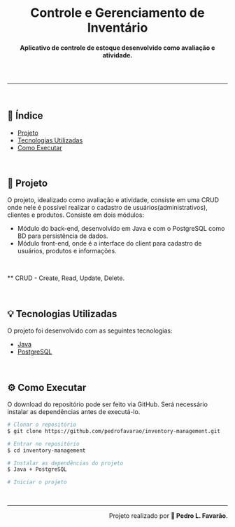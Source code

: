 <header>
  <h1 align='center'>Controle e Gerenciamento de Inventário</h1>
  
  <h4 align='center'>Aplicativo de controle de estoque desenvolvido como avaliação e atividade.</h4>
</header>

---

<br>

<main>

<section>
<h2>📑 Índice</h2>

- [Projeto](#-Projeto)
- [Tecnologias Utilizadas](#-tecnologias-utilizadas)
- [Como Executar](#-como-executar)
</section>

<br>

<section>
<h2>🔎 Projeto</h2>

<p>
O projeto, idealizado como avaliação e atividade, consiste em uma CRUD onde nele é possível realizar o cadastro de usuários(administrativos), clientes e produtos. Consiste em dois módulos: 

- Módulo do back-end, desenvolvido em Java e com o PostgreSQL como BD para persistência de dados.
- Módulo front-end, onde é a interface do client para cadastro de usuários, produtos e informações.
  
 <br>
  
  ** CRUD - Create, Read, Update, Delete.
</p>
</section>

<br>

<section>
<h2>💡 Tecnologias Utilizadas</h2>

<p>O projeto foi desenvolvido com as seguintes tecnologias:</p>
  
- [Java](https://www.java.com/pt-BR/)
- [PostgreSQL](https://www.postgresql.org/)
</section>

<br>

<section>
<h2>⚙ Como Executar</h2>
<p>O download do repositório pode ser feito via GitHub. Será necessário instalar as dependências antes de executá-lo.</p>

```bash
# Clonar o repositório
$ git clone https://github.com/pedrofavarao/inventory-management.git

# Entrar no repositório
$ cd inventory-management

# Instalar as dependências do projeto
$ Java + PostgreSQL

# Iniciar o projeto
```

</section>

</main>

<br>

---

<footer>
  <div align='right'>
    <span>Projeto realizado por <strong>🚀 Pedro L. Favarão</strong></span>.
  </div>
</footer>
